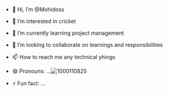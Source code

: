 - 👋 Hi, I’m @Mohidoss
- 👀 I’m interested in cricket 
- 🌱 I’m currently learning project management 
- 💞️ I’m looking to collaborate on learnings and responsibilities 
- 📫 How to reach me any technical yhings
- 😄 Pronouns: ...![1000110825](https://github.com/user-attachments/assets/e63b05ca-eb6c-4044-b7f2-7e90955a2b40)

- ⚡ Fun fact: ...

<!---
Mohidoss/Mohidoss is a ✨ special ✨ repository because its `README.md` (this file) appears on your GitHub profile.
You can click the Preview link to take a look at your changes.
--->

